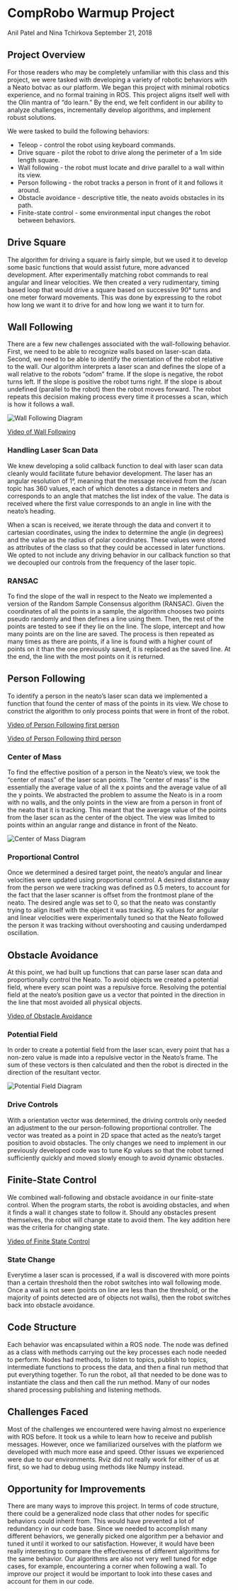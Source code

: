 # CompRobo Warmup Project

Anil Patel and Nina Tchirkova
September 21, 2018

## Project Overview
For those readers who may be completely unfamiliar with this class and this project, we were tasked with developing a variety of robotic behaviors with a Neato botvac as our platform. We began this project with minimal robotics experience, and no formal training in ROS. This project aligns itself well with the Olin mantra of “do learn.” By the end, we felt confident in our ability to analyze challenges, incrementally develop algorithms, and implement robust solutions.

We were tasked to build the following behaviors:
- Teleop - control the robot using keyboard commands.
- Drive square - pilot the robot to drive along the perimeter of a 1m side length square.
- Wall following - the robot must locate and drive parallel to a wall within its view.
- Person following - the robot tracks a person in front of it and follows it around.
- Obstacle avoidance - descriptive title, the neato avoids obstacles in its path.
- Finite-state control - some environmental input changes the robot between behaviors.

## Drive Square
The algorithm for driving a square is fairly simple, but we used it to develop some basic functions that would assist future, more advanced development. After experimentally matching robot commands to real angular and linear velocities. We then created a very rudimentary, timing based loop that would drive a square based on successive 90° turns and one meter forward movements. This was done by expressing to the robot how long we want it to drive for and how long we want it to turn for.

## Wall Following
There are a few new challenges associated with the wall-following behavior. First, we need to be able to recognize walls based on laser-scan data. Second, we need to be able to identify the orientation of the robot relative to the wall. Our algorithm interprets a laser scan and defines the slope of a wall relative to the robots “odom” frame. If the slope is negative, the robot turns left. If the slope is positive the robot turns right. If the slope is about undefined (parallel to the robot) then the robot moves forward. The robot repeats this decision making process every time it processes a scan, which is how it follows a wall.

![Wall Following Diagram](/images/wallfollow.png)

[Video of Wall Following](https://youtu.be/g3LunpbJrl8) 

### Handling Laser Scan Data
We knew developing a solid callback function to deal with laser scan data cleanly would facilitate future behavior development. The laser has an angular resolution of 1°, meaning that the message received from the /scan topic has 360 values, each of which denotes a distance in meters and corresponds to an angle that matches the list index of the value. The data is received where the first value corresponds to an angle in  line with the neato’s heading. 

When a scan is received, we iterate through the data and convert it to cartesian coordinates, using the index to determine the angle (in degrees) and the value as the radius of polar coordinates. These values were stored as attributes of the class so that they could be accessed in later functions. We opted to not include any driving behavior in our callback function so that we decoupled our controls from the frequency of the laser topic.

### RANSAC
To find the slope of the wall in respect to the Neato we implemented a version of the Random Sample Consensus algorithm (RANSAC). Given the coordinates of all the points in a sample, the algorithm chooses two points pseudo randomly and then defines a line using them. Then, the rest of the points are tested to see if they lie on the line. The slope, intercept and how many points are on the line are saved. The process is then repeated as many times as there are points, if a line is found with a higher count of points on it than the one previously saved, it is replaced as the saved line. At the end, the line with the most points on it is returned. 

## Person Following
To identify a person in the neato’s laser scan data we implemented a function that found the center of mass of the points in its view. We chose to constrict the algorithm to only process points that were in front of the robot.

[Video of Person Following first person](https://www.youtube.com/upload)

[Video of Person Following third person](https://youtu.be/bs_17oStY-8)

### Center of Mass
To find the effective position of a person in the Neato’s view, we took the “center of mass” of the laser scan points. The “center of mass” is the essentially the average value of all the x points and the average value of all the y points. We abstracted the problem to assume the Neato is in a room with no walls, and the only points in the view are from a person in front of the neato that it is tracking. This meant that the average value of the points from the laser scan as the center of the object. The view was limited to points within an angular range and distance in front of the Neato.

![Center of Mass Diagram](/images/com.png)

### Proportional Control
Once we determined a desired target point, the neato’s angular and linear velocities were updated using proportional control. A desired distance away from the person we were tracking was defined as 0.5 meters, to account for the fact that the laser scanner is offset from the frontmost plane of the neato. The desired angle was set to 0, so that the neato was constantly trying to align itself with the object it was tracking. Kp values for angular and linear velocities were experimentally tuned so that the Neato followed the person it was tracking without overshooting and causing underdamped oscillation.

## Obstacle Avoidance
At this point, we had built up functions that can parse laser scan data and proportionally control the Neato. To avoid objects we created a potential field, where every scan point was a repulsive force. Resolving the potential field at the neato’s position gave us a vector that pointed in the direction in the line that most avoided all physical objects.

[Video of Obstacle Avoidance](https://youtu.be/FgfwBXhXc2w)

### Potential Field
In order to create a potential field from the laser scan, every point that has a non-zero value is made into a repulsive vector in the Neato’s frame. The sum of these vectors is then calculated and then the robot is directed in the direction of the resultant vector. 

![Potential Field Diagram](/images/potent.png)

### Drive Controls
With a orientation vector was determined, the driving controls only needed an adjustment to the our person-following proportional controller. The vector was treated as a point in 2D space that acted as the neato’s target position to avoid obstacles. The only changes we need to implement in our previously developed code was to tune Kp values so that the robot turned sufficiently quickly and moved slowly enough to avoid dynamic obstacles.

## Finite-State Control
We combined wall-following and obstacle avoidance in our finite-state control. When the program starts, the robot is avoiding obstacles, and when it finds a wall it changes state to follow it. Should any obstacles present themselves, the robot will change state to avoid them. The key addition here was the criteria for changing state.

[Video of Finite State Control](https://youtu.be/juX2vZyGd-g)

### State Change
Everytime a laser scan is processed, if a wall is discovered with more points than a certain threshold then the robot switches into wall following mode. Once a wall is not seen (points on line are less than the threshold, or the majority of points detected are of objects not walls), then the robot switches back into obstacle avoidance.

## Code Structure
Each behavior was encapsulated within a ROS node. The node was defined as a class with methods carrying out the key processes each node needed to perform. Nodes had methods, to listen to topics, publish to topics, intermediate functions to process the data, and then a final run method that put everything together. To run the robot, all that needed to be done was to instantiate the class and then call the run method. Many of our nodes shared processing publishing and listening methods.

## Challenges Faced
Most of the challenges we encountered were having almost no experience with ROS before. It took us a while to learn how to receive and publish messages. However, once we familiarized ourselves with the platform we developed with much more ease and speed. Other issues we experienced were due to our environments. Rviz did not really work for either of us at first, so we had to debug using methods like Numpy instead.

## Opportunity for Improvements
There are many ways to improve this project. In terms of code structure, there could be a generalized node class that other nodes for specific behaviors could inherit from. This would have prevented a lot of redundancy in our code base. Since we needed to accomplish many different behaviors, we generally picked one algorithm per a behavior and tuned it until it worked to our satisfaction. However, it would have been really interesting to compare the effectiveness of different algorithms for the same behavior. Our algorithms are also not very well tuned for edge cases, for example, encountering a corner when following a wall. To improve our project it would be important to look into these cases and account for them in our code.
